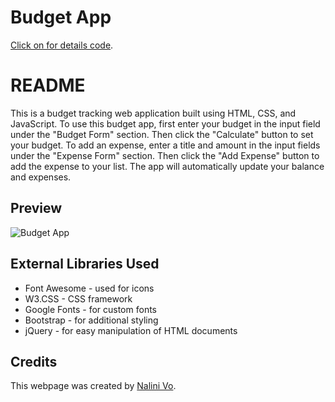 # Budget App

[Click on for details code](https://codepen.io/Nalini1998/live/zYyrByO/25ec35d16c839d976bebef93e28b5687).

# README

This is a budget tracking web application built using HTML, CSS, and JavaScript. To use this budget app, first enter your budget in the input field under the "Budget Form" section. Then click the "Calculate" button to set your budget. To add an expense, enter a title and amount in the input fields under the "Expense Form" section. Then click the "Add Expense" button to add the expense to your list. The app will automatically update your balance and expenses.

## Preview
![Budget App](https://assets.codepen.io/10602517/App_Budget+App.PNG)

## External Libraries Used
* Font Awesome - used for icons
* W3.CSS - CSS framework
* Google Fonts - for custom fonts
* Bootstrap - for additional styling
* jQuery - for easy manipulation of HTML documents

## Credits
This webpage was created by [Nalini Vo](https://github.com/Nalini1998). 
